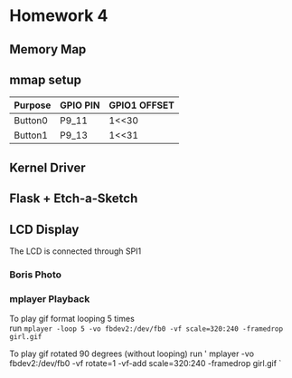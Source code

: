 # Homework 4
## Memory Map
## mmap setup
| Purpose      | GPIO PIN | GPIO1 OFFSET|
| ----------- | ----------| --- |
| Button0     | P9_11     | 1<<30 |
| Button1     | P9_13     | 1<<31 |
## Kernel Driver
## Flask + Etch-a-Sketch
## LCD Display
The LCD is connected through SPI1
### Boris Photo
### mplayer Playback
To play gif format looping 5 times \
run ` mplayer -loop 5 -vo fbdev2:/dev/fb0 -vf scale=320:240 -framedrop girl.gif `

To play gif rotated 90 degrees (without looping)
run ' mplayer -vo fbdev2:/dev/fb0 -vf rotate=1 -vf-add scale=320:240 -framedrop girl.gif `

###
